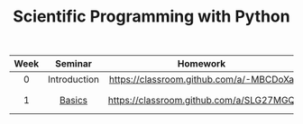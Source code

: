 <h1 align="center">Scientific Programming with Python</h1>
<!-- <p align="center"><b>For the Scientific Programming with Python course</b></p> -->

<br>

<table align="center">
	<thead>
		<tr>
			<th>
				Week
			</th>
			<th>
				Seminar
			</th>
			<th>
				Homework
			</th>
			<th>
				Deadline
			</th>
		</tr>
	</thead>
	<tbody align="center">
		<tr>
			<td>0</td>
			<td>Introduction</td>
			<td><a href="https://classroom.github.com/a/-MBCDoXa">https://classroom.github.com/a/-MBCDoXa</a></td>
			<td>⸺</td>
		</tr>
		<tr>
			<td>1</td>
			<td><a href="Week 1 — Basics.md">Basics</a></td>
			<td><a href="https://classroom.github.com/a/SLG27MGQ">https://classroom.github.com/a/SLG27MGQ</a></td>
			<td>September 19, 23:59</td>
		</tr>
		<!-- <tr>
			<td>2</td>
			<td><a href="Week 2 — Data Structures.md">Data Structures</a></td>
			<td>TBA</td>
			<td>TBA</td>
		</tr> -->
	</tbody>
</table>
